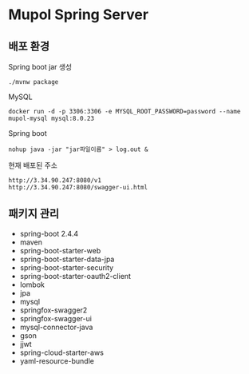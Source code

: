 # Mupol Spring Server

## 배포 환경
Spring boot jar 생성
```
./mvnw package 
```

MySQL
```
docker run -d -p 3306:3306 -e MYSQL_ROOT_PASSWORD=password --name mupol-mysql mysql:8.0.23
```  

Spring boot
```
nohup java -jar "jar파일이름" > log.out &
```

현재 배포된 주소
```
http://3.34.90.247:8080/v1
http://3.34.90.247:8080/swagger-ui.html
```

## 패키지 관리

- spring-boot 2.4.4
- maven 
- spring-boot-starter-web
- spring-boot-starter-data-jpa
- spring-boot-starter-security
- spring-boot-starter-oauth2-client
- lombok
- jpa
- mysql
- springfox-swagger2
- springfox-swagger-ui
- mysql-connector-java
- gson
- jjwt
- spring-cloud-starter-aws
- yaml-resource-bundle